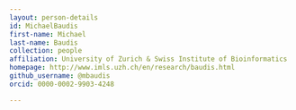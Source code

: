 ```yaml
---
layout: person-details
id: MichaelBaudis
first-name: Michael
last-name: Baudis
collection: people
affiliation: University of Zurich & Swiss Institute of Bioinformatics
homepage: http://www.imls.uzh.ch/en/research/baudis.html
github_username: @mbaudis
orcid: 0000-0002-9903-4248

---
```

